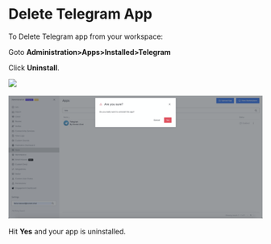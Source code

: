 # Delete Telegram App

To Delete Telegram app from your workspace:

Goto **Administration>Apps>Installed>Telegram**

Click **Uninstall**.

![](../../../../../.gitbook/assets/2022-02-01\_16-14-03.png)

![](<../../../../../.gitbook/assets/image (571).png>)

Hit **Yes** and your app is uninstalled.
